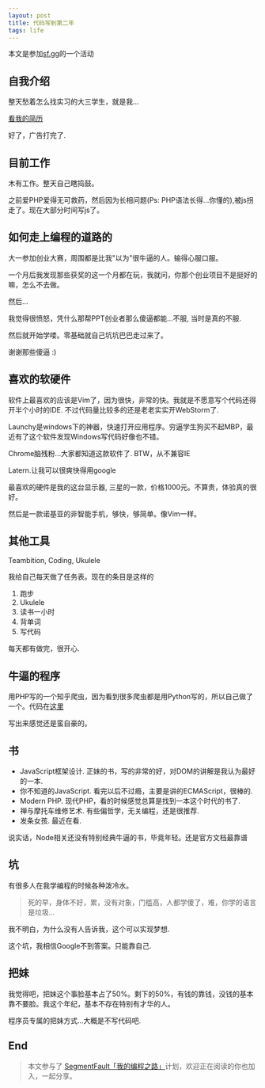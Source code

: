 ```yaml
---
layout: post
title: 代码写到第二年
tags: life
---
```


本文是参加[sf.gg](http://sf.gg)的一个活动

## 自我介绍

整天愁着怎么找实习的大三学生，就是我...

[看我的简历](https://www.iamhele.com)

好了，广告打完了.

## 目前工作

木有工作。整天自己瞎捣鼓。

之前爱PHP爱得无可救药，然后因为长相问题(Ps: PHP语法长得...你懂的),被js拐走了。现在大部分时间写js了。

## 如何走上编程的道路的

大一参加创业大赛，周围都是比我"以为"很牛逼的人。输得心服口服。

一个月后我发现那些获奖的这一个月都在玩，我就问，你那个创业项目不是挺好的嘛，怎么不去做。

然后...

我觉得很愤怒，凭什么那帮PPT创业者那么傻逼都能...不服, 当时是真的不服.

然后就开始学喽。零基础就自己坑坑巴巴走过来了。

谢谢那些傻逼 :)

## 喜欢的软硬件

软件上最喜欢的应该是Vim了，因为很快，非常的快。我就是不愿意写个代码还得开半个小时的IDE. 不过代码量比较多的还是老老实实开WebStorm了.

Launchy是windows下的神器，快速打开应用程序。穷逼学生狗买不起MBP，最近有了这个软件发现Windows写代码好像也不错。

Chrome脑残粉...大家都知道这款软件了. BTW，从不兼容IE

Latern.让我可以很爽快得用google

最喜欢的硬件是我的这台显示器, 三星的一款，价格1000元。不算贵，体验真的很好。

然后是一款诺基亚的非智能手机，够快，够简单。像Vim一样。

## 其他工具

Teambition, Coding, Ukulele

我给自己每天做了任务表。现在的条目是这样的

1. 跑步
2. Ukulele
3. 读书一小时
4. 背单词
5. 写代码

每天都有做完，很开心.

## 牛逼的程序

用PHP写的一个知乎爬虫，因为看到很多爬虫都是用Python写的，所以自己做了一个。代码在[这里](https://github.com/AnnatarHe/zhihuCrawler)

写出来感觉还是蛮自豪的。

## 书

* JavaScript框架设计. 正妹的书，写的非常的好，对DOM的讲解是我认为最好的一本.
* 你不知道的JavaScript. 看完以后不过瘾，主要是讲的ECMAScript，很棒的.
* Modern PHP. 现代PHP，看的时候感觉总算是找到一本这个时代的书了.
* 禅与摩托车维修艺术. 有些偏哲学，无关编程，还是很推荐.
* 发条女孩. 最近在看.

说实话，Node相关还没有特别经典牛逼的书，毕竟年轻。还是官方文档最靠谱

## 坑

有很多人在我学编程的时候各种泼冷水。

> 死的早，身体不好，累，没有对象，门槛高，人都学傻了，难，你学的语言是垃圾...

我不明白，为什么没有人告诉我，这个可以实现梦想.

这个坑，我相信Google不到答案。只能靠自己.

## 把妹

我觉得吧，把妹这个事脸基本占了50%。剩下的50%，有钱的靠钱，没钱的基本靠不要脸。我这个年纪，基本不存在特别有才华的人。

程序员专属的把妹方式...大概是不写代码吧.

## End

> 本文参与了 [SegmentFault「我的编程之路」](https://segmentfault.com/a/1190000004509593)计划，欢迎正在阅读的你也加入，一起分享。
